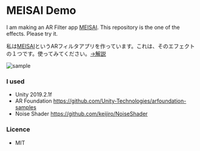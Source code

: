 # MEISAI Demo

I am making an AR Filter app [MEISAI](https://kitasenjudesign.com/meisai/). This repository is the one of the effects. Please try it.

私は[MEISAI](https://kitasenjudesign.com/meisai/)というARフィルタアプリを作っています。これは、そのエフェクトの１つです。使ってみてください。[→解説](https://qiita.com/kitasenjudesign/items/2cbe031f40877067b58d)


![sample](img.gif)

### I used

* Unity 2019.2.1f
* AR Foundation https://github.com/Unity-Technologies/arfoundation-samples
* Noise Shader https://github.com/keijiro/NoiseShader

### Licence

* MIT
